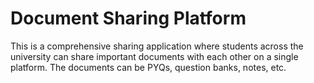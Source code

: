 # Document Sharing Platform  

This is a comprehensive sharing application where students across the university can share important documents with each other on a single platform. The documents can be PYQs, question banks, notes, etc.
